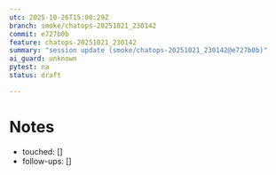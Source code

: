 ```yaml
---
utc: 2025-10-26T15:00:29Z
branch: smoke/chatops-20251021_230142
commit: e727b0b
feature: chatops-20251021_230142
summary: "session update (smoke/chatops-20251021_230142@e727b0b)"
ai_guard: unknown
pytest: na
status: draft

---
```

# Notes
- touched: []
- follow-ups: []
